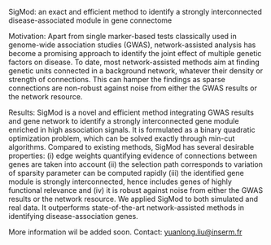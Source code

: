 SigMod: an exact and efficient method to identify a strongly interconnected disease-associated module in gene connectome

Motivation: Apart from single marker-based tests classically used in genome-wide association studies (GWAS), network-assisted analysis has become a promising approach to identify the joint effect of multiple genetic factors on disease. To date, most network-assisted methods aim at finding genetic units connected in a background network, whatever their density or strength of connections. This can hamper the findings as sparse connections are non-robust against noise from either the GWAS results or the network resource.

Results: SigMod is a novel and efficient method integrating GWAS results and gene network to identify a strongly interconnected gene module enriched in high association signals. It is formulated as a binary quadratic optimization problem, which can be solved exactly through min-cut algorithms. Compared to existing methods, SigMod has several desirable properties: (i) edge weights quantifying evidence of connections between genes are taken into account (ii) the selection path corresponds to variation of sparsity parameter can be computed rapidly (iii) the identified gene module is strongly interconnected, hence includes genes of highly functional relevance and (iv) it is robust against noise from either the GWAS results or the network resource. We applied SigMod to both simulated and real data. It outperforms state-of-the-art network-assisted methods in identifying disease-association genes.

More information wil be added soon.
Contact: yuanlong.liu@inserm.fr
